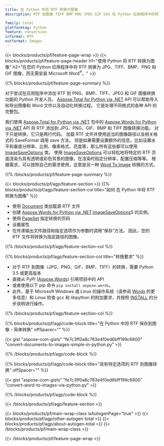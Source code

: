 ```yaml
---
title: 在 Python 中将 RTF 转换为图像
description: RTF 到图像 TIFF BMP PNG JPEG GIF SVG 在 Python 应用程序中的转换，无需使用 Microsoft Word 

family: total
platformtag: Python
feature: conversion
informat: RTF
outformat: Images
---
```

{{< blocks/products/pf/feature-page-wrap >}}
{{< blocks/products/pf/feature-page-header h1="使用 Python 将 RTF 转换为图像" h2="在您的 Python 应用程序中将 RTF 转换为 JPG、TIFF、BMP、PNG 和 GIF 图像，而无需安装 Microsoft Word<sup>&reg;</sup>。" >}}

{{% blocks/products/pf/feature-page-summary %}}

对于尝试在应用程序中添加 RTF 到 PNG、BMP、TIFF、JPEG 和 GIF 图像转换功能的 Python 开发人员。 [Aspose.Total for Python via .NET](https://products.aspose.com/total/python-net/) API 可以帮助导入和导出图像和 Word 文件以及自动化转换过程。 它是处理不同格式的各种 API 的完整包。 

我们使用 [Aspose.Total for Python via .NET](https://products.aspose.com/total/python-net/) 包中的 [Aspose.Words for Python via .NET](https://products.aspose.com/words/python-net/) API 将 RTF 添加到 JPG、PNG、GIF、BMP 和 TIFF 图像转换功能。 对于只是转换，它只是两行代码。 加载 RTF 文件并使用适当的图像路径以及相关格式的 SaveFormat 调用 save 方法。 但是如果需要设置额外的信息，比如设置水平和垂直分辨率、比例、像素格式、亮度等，那么所有这些都可以使用 [ImageSaveOptions](https://reference.aspose.com/words/python-net/aspose.words.saving/imagesaveoptions/) 类。 使用 [ImageSaveOptions](https://reference.aspose.com/words/python-net/aspose.words.saving/imagesaveoptions/) 可以轻松地将特定的 RTF 页面渲染为具有透明或彩色背景的图像，在渲染时指定分辨率，配置压缩等等。 根据需求，可以按照自己的需求使用，这里是另一种 [Word To Image](https://products.aspose.com/words/python-net/conversion/word-to-image/) 转换的方式。

{{% /blocks/products/pf/feature-page-summary %}}

{{< blocks/products/pf/agp/feature-section >}}
{{% blocks/products/pf/agp/feature-section-col title="如何 在 Python 中将 RTF 转换为图像" %}}
- 使用 [Document](https://reference.aspose.com/words/python-net/aspose.words/document/) 类加载源 RTF 文件
- 创建 [Aspose.Words for Python via .NET](https://products.aspose.com/words/python-net/).[ImageSaveOptions](https://reference.aspose.com/words/python-net/aspose.words.saving/imagesaveoptions/)S 的实例。
- 使用 [PageSet](https://reference.aspose.com/words/python-net/aspose.words.saving/pageset/) 指定转换的页码
- 设置属性
- 在传递输出文件路径和指定选项作为参数时调用“保存”方法。 因此，您的 RTF 文件将转换为指定路径的图像。

{{% /blocks/products/pf/agp/feature-section-col %}}

{{% blocks/products/pf/agp/feature-section-col title="转换要求" %}}

- 对于 RTF 到图像（JPG、PNG、GIF、BMP、TIFF）的转换，需要 Python 3.5 或更高版本
- 直接从 PyPI ([Aspose.Words](https://pypi.org/project/aspose-words/)) 引用项目中的 API
- 或者使用以下 pip 命令 ```pip install aspose.words```。
- 此外，基于 Microsoft Windows 或 Linux 的操作系统（请参阅 [Words](https://docs.aspose.com/words/python-net/system-requirements/) 的更多信息）和 Linux 检查 gcc 和 libpython 的附加要求，并按照 [INSTALL](https://docs.aspose.com/words/python-net/installation/) 的分步说明进行操作。
 

{{% /blocks/products/pf/agp/feature-section-col %}}

{{% blocks/products/pf/agp/code-block title="在 Python 中将 RTF 保存到图像 - 简单转换" offSpacer="" %}}

{{< gist "aspose-com-gists" "fe7c3ff0a8c783e4f0ed6bff199c6800" "convert-documents-to-images-simple-in-python.py" >}}

{{% /blocks/products/pf/agp/code-block %}}

{{% blocks/products/pf/agp/code-block title="具有特定选项的 RTF 到图像转换" offSpacer="" %}}

{{< gist "aspose-com-gists" "fe7c3ff0a8c783e4f0ed6bff199c6800" "convert-word-to-images-via-python.py" >}}

{{% /blocks/products/pf/agp/code-block %}}

{{< /blocks/products/pf/agp/feature-section >}}

{{< blocks/products/pf/main-wrap-class isAutogenPage="true" >}}
{{< blocks/products/pf/agp/other-autogen-total >}}
{{< blocks/products/pf/agp/about-autogen-total >}}
{{< /blocks/products/pf/main-wrap-class >}}

{{< /blocks/products/pf/feature-page-wrap >}}
